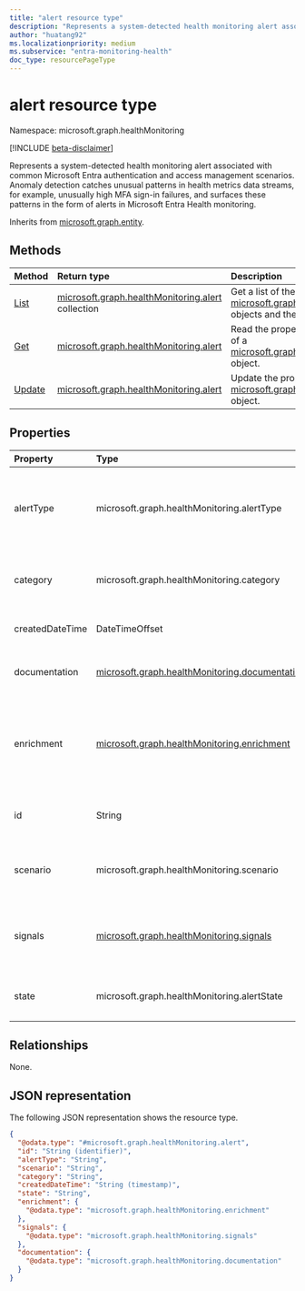 ```yaml
---
title: "alert resource type"
description: "Represents a system-detected health monitoring alert associated with common Microsoft Entra authentication and access management scenarios."
author: "huatang92"
ms.localizationpriority: medium
ms.subservice: "entra-monitoring-health"
doc_type: resourcePageType
---
```


# alert resource type

Namespace: microsoft.graph.healthMonitoring

[!INCLUDE [beta-disclaimer](../../includes/beta-disclaimer.md)]

Represents a system-detected health monitoring alert associated with common Microsoft Entra authentication and access management scenarios. Anomaly detection catches unusual patterns in health metrics data streams, for example, unusually high MFA sign-in failures, and surfaces these patterns in the form of alerts in Microsoft Entra Health monitoring.

Inherits from [microsoft.graph.entity](../resources/entity.md).

## Methods
|Method|Return type|Description|
|:---|:---|:---|
|[List](../api/healthmonitoring-healthmonitoringroot-list-alerts.md)|[microsoft.graph.healthMonitoring.alert](../resources/healthmonitoring-alert.md) collection|Get a list of the [microsoft.graph.healthMonitoring.alert](../resources/healthmonitoring-alert.md) objects and their properties.|
|[Get](../api/healthmonitoring-alert-get.md)|[microsoft.graph.healthMonitoring.alert](../resources/healthmonitoring-alert.md)|Read the properties and relationships of a [microsoft.graph.healthMonitoring.alert](../resources/healthmonitoring-alert.md) object.|
|[Update](../api/healthmonitoring-alert-update.md)|[microsoft.graph.healthMonitoring.alert](../resources/healthmonitoring-alert.md)|Update the properties of a [microsoft.graph.healthMonitoring.alert](../resources/healthmonitoring-alert.md) object.|


## Properties
|Property|Type|Description|
|:---|:---|:---|
|alertType|microsoft.graph.healthMonitoring.alertType|Indicates which type of scenario an alert is associated with. The possible values are: `unknown`, `mfaSignInFailure`, `managedDeviceSignInFailure`, `compliantDeviceSignInFailure`, `unknownFutureValue`. |
|category|microsoft.graph.healthMonitoring.category|The classification that groups the scenario. The possible values are: `unknown`, `authentication`, `unknownFutureValue`. |
|createdDateTime|DateTimeOffset|The time when Microsoft Entra Health monitoring generated the alert. Supports `$orderby`.|
|documentation|[microsoft.graph.healthMonitoring.documentation](../resources/healthmonitoring-documentation.md)|A key-value pair that contains the name of and link to the documentation to aid in investigation of the alert.|
|enrichment|[microsoft.graph.healthMonitoring.enrichment](../resources/healthmonitoring-enrichment.md)|Investigative information on the alert. This information typically includes counts of impacted objects, which include directory objects such as users, groups, and devices, and a pointer to supporting data.|
|id|String|The unique GUID identifier of this alert in the associated tenant. Inherited from [microsoft.graph.entity](../resources/entity.md).|
|scenario|microsoft.graph.healthMonitoring.scenario|The area being monitored on the system that is emitting the source signals. The possible values are: `unknown`, `mfa`, `devices`, `unknownFutureValue`. |
|signals|[microsoft.graph.healthMonitoring.signals](../resources/healthmonitoring-signals.md)|The collection of signals that were used in the generation of the alert. These signals are sourced from [serviceActivity APIs](../resources/serviceactivity.md) and are added to the alert as key-value pairs.|
|state|microsoft.graph.healthMonitoring.alertState|The current lifecycle state of the alert. The possible values are: `active`, `resolved`, `unknownFutureValue`.|

## Relationships
None.

## JSON representation
The following JSON representation shows the resource type.
<!-- {
  "blockType": "resource",
  "keyProperty": "id",
  "@odata.type": "microsoft.graph.healthMonitoring.alert",
  "baseType": "microsoft.graph.entity",
  "openType": false
}
-->
``` json
{
  "@odata.type": "#microsoft.graph.healthMonitoring.alert",
  "id": "String (identifier)",
  "alertType": "String",
  "scenario": "String",
  "category": "String",
  "createdDateTime": "String (timestamp)",
  "state": "String",
  "enrichment": {
    "@odata.type": "microsoft.graph.healthMonitoring.enrichment"
  },
  "signals": {
    "@odata.type": "microsoft.graph.healthMonitoring.signals"
  },
  "documentation": {
    "@odata.type": "microsoft.graph.healthMonitoring.documentation"
  }
}
```

